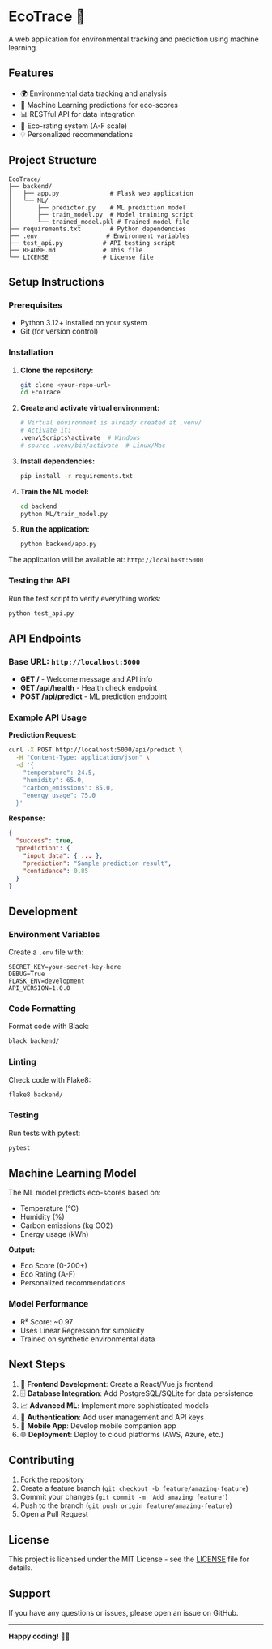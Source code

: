 # EcoTrace 🌱

A web application for environmental tracking and prediction using machine learning.

## Features

- 🌍 Environmental data tracking and analysis
- 🤖 Machine Learning predictions for eco-scores
- 📊 RESTful API for data integration
- 🎯 Eco-rating system (A-F scale)
- 💡 Personalized recommendations

## Project Structure

```
EcoTrace/
├── backend/
│   ├── app.py              # Flask web application
│   └── ML/
│       ├── predictor.py    # ML prediction model
│       ├── train_model.py  # Model training script
│       └── trained_model.pkl # Trained model file
├── requirements.txt        # Python dependencies
├── .env                   # Environment variables
├── test_api.py           # API testing script
├── README.md             # This file
└── LICENSE               # License file
```

## Setup Instructions

### Prerequisites

- Python 3.12+ installed on your system
- Git (for version control)

### Installation

1. **Clone the repository:**
   ```bash
   git clone <your-repo-url>
   cd EcoTrace
   ```

2. **Create and activate virtual environment:**
   ```bash
   # Virtual environment is already created at .venv/
   # Activate it:
   .venv\Scripts\activate  # Windows
   # source .venv/bin/activate  # Linux/Mac
   ```

3. **Install dependencies:**
   ```bash
   pip install -r requirements.txt
   ```

4. **Train the ML model:**
   ```bash
   cd backend
   python ML/train_model.py
   ```

5. **Run the application:**
   ```bash
   python backend/app.py
   ```

The application will be available at: `http://localhost:5000`

### Testing the API

Run the test script to verify everything works:
```bash
python test_api.py
```

## API Endpoints

### Base URL: `http://localhost:5000`

- **GET /** - Welcome message and API info
- **GET /api/health** - Health check endpoint
- **POST /api/predict** - ML prediction endpoint

### Example API Usage

**Prediction Request:**
```bash
curl -X POST http://localhost:5000/api/predict \
  -H "Content-Type: application/json" \
  -d '{
    "temperature": 24.5,
    "humidity": 65.0,
    "carbon_emissions": 85.0,
    "energy_usage": 75.0
  }'
```

**Response:**
```json
{
  "success": true,
  "prediction": {
    "input_data": { ... },
    "prediction": "Sample prediction result",
    "confidence": 0.85
  }
}
```

## Development

### Environment Variables

Create a `.env` file with:
```
SECRET_KEY=your-secret-key-here
DEBUG=True
FLASK_ENV=development
API_VERSION=1.0.0
```

### Code Formatting

Format code with Black:
```bash
black backend/
```

### Linting

Check code with Flake8:
```bash
flake8 backend/
```

### Testing

Run tests with pytest:
```bash
pytest
```

## Machine Learning Model

The ML model predicts eco-scores based on:
- Temperature (°C)
- Humidity (%)
- Carbon emissions (kg CO2)
- Energy usage (kWh)

**Output:**
- Eco Score (0-200+)
- Eco Rating (A-F)
- Personalized recommendations

### Model Performance
- R² Score: ~0.97
- Uses Linear Regression for simplicity
- Trained on synthetic environmental data

## Next Steps

1. 🎨 **Frontend Development**: Create a React/Vue.js frontend
2. 🗄️ **Database Integration**: Add PostgreSQL/SQLite for data persistence
3. 📈 **Advanced ML**: Implement more sophisticated models
4. 🔐 **Authentication**: Add user management and API keys
5. 📱 **Mobile App**: Develop mobile companion app
6. 🌐 **Deployment**: Deploy to cloud platforms (AWS, Azure, etc.)

## Contributing

1. Fork the repository
2. Create a feature branch (`git checkout -b feature/amazing-feature`)
3. Commit your changes (`git commit -m 'Add amazing feature'`)
4. Push to the branch (`git push origin feature/amazing-feature`)
5. Open a Pull Request

## License

This project is licensed under the MIT License - see the [LICENSE](LICENSE) file for details.

## Support

If you have any questions or issues, please open an issue on GitHub.

---

**Happy coding! 🚀🌱**
